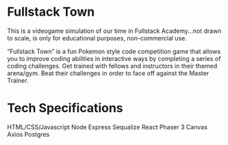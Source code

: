 # Fullstack Town

This is a videogame simulation of our time in Fullstack Academy…not drawn to scale, is only for educational purposes, non-commercial use.

“Fullstack Town” is a fun Pokemon style code competition game that allows you to improve coding abilities in interactive ways by completing a series of coding challenges. Get trained with fellows and instructors in their themed arena/gym. Beat their challenges in order to face off against the Master Trainer.

# Tech Specifications
HTML/CSS/Javascript
Node 
Express 
Sequalize
React
Phaser 3
Canvas
Axios
Postgres

